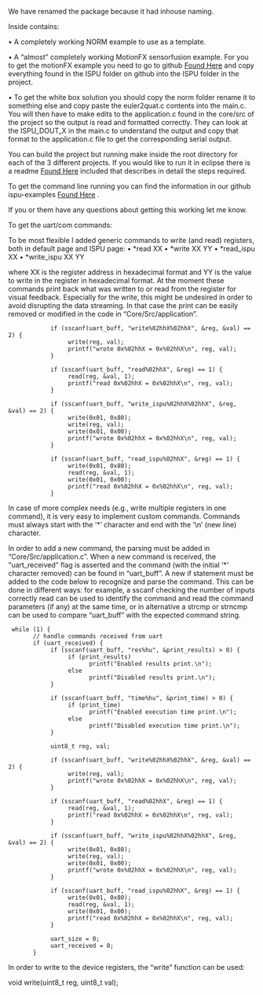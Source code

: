 We have renamed the package because it had inhouse naming. 

Inside contains:


•	A completely working NORM example to use as a template.

•	A “almost” completely working MotionFX sensorfusion example.  For you to get the motionFX example you need to go to github [Found Here](https://github.com/STMicroelectronics/x-cube-ispu/tree/main/Ispu/ism330is_lsm6dso16is/sensor_fusion_6x) and copy everything found in the ISPU folder on github into the ISPU folder in the project.

•	To get the white box solution you should copy the norm folder rename it to something else and copy paste the euler2quat.c contents into the main.c. You will then have to make edits to the application.c found in the core/src of the project so the output is read and formatted correctly. They can look at the ISPU_DOUT_X in the main.c to understand the output and copy that format to the application.c file to get the corresponding serial output. 



You can build the project but running make inside the root directory for each of the 3 different projects. If you would like to run it in eclipse there is a readme [Found Here](https://github.com/JedringtonST/Bose-Project/tree/main/norm_example) included that describes in detail the steps required. 

To get the command line running you can find the information in our github ispu-examples [Found Here](https://github.com/STMicroelectronics/ispu-examples) .

If you or them have any questions about getting this working let me know. 






To get the uart/com commands:


To be most flexible I added generic commands to write (and read) registers, both in default page and ISPU page:
•	*read XX
•	*write XX YY
•	*read_ispu XX
•	*write_ispu XX YY

where XX is the register address in hexadecimal format and YY is the value to write in the register in hexadecimal format. At the moment these commands print back what was written to or read from the register for visual feedback. Especially for the write, this might be undesired in order to avoid disrupting the data streaming. In that case the print can be easily removed or modified in the code in “Core/Src/application”.

                if (sscanf(uart_buff, "write%02hhX%02hhX", &reg, &val) == 2) {
                     write(reg, val);
                     printf("wrote 0x%02hhX = 0x%02hhX\n", reg, val);
                }

                if (sscanf(uart_buff, "read%02hhX", &reg) == 1) {
                     read(reg, &val, 1);
                     printf("read 0x%02hhX = 0x%02hhX\n", reg, val);
                }

                if (sscanf(uart_buff, "write_ispu%02hhX%02hhX", &reg, &val) == 2) {
                     write(0x01, 0x80);
                     write(reg, val);
                     write(0x01, 0x00);
                     printf("wrote 0x%02hhX = 0x%02hhX\n", reg, val);
                }

                if (sscanf(uart_buff, "read_ispu%02hhX", &reg) == 1) {
                     write(0x01, 0x80);
                     read(reg, &val, 1);
                     write(0x01, 0x00);
                     printf("read 0x%02hhX = 0x%02hhX\n", reg, val);
                }

In case of more complex needs (e.g., write multiple registers in one command), it is very easy to implement custom commands. Commands must always start with the ‘*’ character and end with the ‘\n’ (new line) character.

In order to add a new command, the parsing must be added in “Core/Src/application.c”. When a new command is received, the “uart_received” flag is asserted and the command (with the initial ‘*’ character removed) can be found in “uart_buff”. A new if statement must be added to the code below to recognize and parse the command. This can be done in different ways: for example, a sscanf checking the number of inputs correctly read can be used to identify the command and read the command parameters (if any) at the same time, or in alternative a strcmp or strncmp can be used to compare “uart_buff” with the expected command string.

     while (1) {
           // handle commands received from uart
           if (uart_received) {
                if (sscanf(uart_buff, "res%hu", &print_results) > 0) {
                     if (print_results)
                           printf("Enabled results print.\n");
                     else
                           printf("Disabled results print.\n");
                }

                if (sscanf(uart_buff, "time%hu", &print_time) > 0) {
                     if (print_time)
                           printf("Enabled execution time print.\n");
                     else
                           printf("Disabled execution time print.\n");
                }

                uint8_t reg, val;

                if (sscanf(uart_buff, "write%02hhX%02hhX", &reg, &val) == 2) {
                     write(reg, val);
                     printf("wrote 0x%02hhX = 0x%02hhX\n", reg, val);
                }

                if (sscanf(uart_buff, "read%02hhX", &reg) == 1) {
                     read(reg, &val, 1);
                     printf("read 0x%02hhX = 0x%02hhX\n", reg, val);
                }

                if (sscanf(uart_buff, "write_ispu%02hhX%02hhX", &reg, &val) == 2) {
                     write(0x01, 0x80);
                     write(reg, val);
                     write(0x01, 0x00);
                     printf("wrote 0x%02hhX = 0x%02hhX\n", reg, val);
                }

                if (sscanf(uart_buff, "read_ispu%02hhX", &reg) == 1) {
                     write(0x01, 0x80);
                     read(reg, &val, 1);
                     write(0x01, 0x00);
                     printf("read 0x%02hhX = 0x%02hhX\n", reg, val);
                }

                uart_size = 0;
                uart_received = 0;
           }

In order to write to the device registers, the “write” function can be used:

void write(uint8_t reg, uint8_t val);
